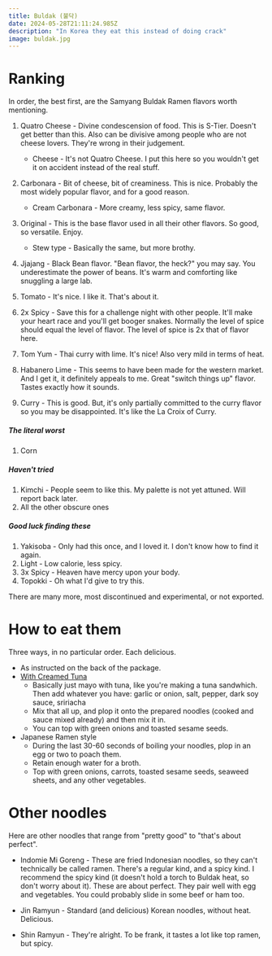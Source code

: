 ```yaml
---
title: Buldak (불닥)
date: 2024-05-28T21:11:24.985Z
description: "In Korea they eat this instead of doing crack"
image: buldak.jpg
---
```


# Ranking

In order, the best first, are the Samyang Buldak Ramen flavors worth mentioning.

1. Quatro Cheese - Divine condescension of food. This is S-Tier. Doesn't get better than this. Also can be divisive among people who are not cheese lovers. They're wrong in their judgement.

   - Cheese - It's not Quatro Cheese. I put this here so you wouldn't get it on accident instead of the real stuff.

2. Carbonara - Bit of cheese, bit of creaminess. This is nice. Probably the most widely popular flavor, and for a good reason.

   - Cream Carbonara - More creamy, less spicy, same flavor.

3. Original - This is the base flavor used in all their other flavors. So good, so versatile. Enjoy.

   - Stew type - Basically the same, but more brothy.

4. Jjajang - Black Bean flavor. "Bean flavor, the heck?" you may say. You underestimate the power of beans. It's warm and comforting like snuggling a large lab.

5. Tomato - It's nice. I like it. That's about it.

6. 2x Spicy - Save this for a challenge night with other people. It'll make your heart race and you'll get booger snakes. Normally the level of spice should equal the level of flavor. The level of spice is 2x that of flavor here.

7. Tom Yum - Thai curry with lime. It's nice! Also very mild in terms of heat.

8. Habanero Lime - This seems to have been made for the western market. And I get it, it definitely appeals to me. Great "switch things up" flavor. Tastes exactly how it sounds.

9. Curry - This is good. But, it's only partially committed to the curry flavor so you may be disappointed. It's like the La Croix of Curry.

##### The literal worst

1. Corn

##### Haven't tried

1. Kimchi - People seem to like this. My palette is not yet attuned. Will report back later.
2. All the other obscure ones

##### Good luck finding these

1. Yakisoba - Only had this once, and I loved it. I don't know how to find it again.
2. Light - Low calorie, less spicy.
3. 3x Spicy - Heaven have mercy upon your body.
4. Topokki - Oh what I'd give to try this.

There are many more, most discontinued and experimental, or not exported.

# How to eat them

Three ways, in no particular order. Each delicious.

- As instructed on the back of the package.
- [With Creamed Tuna](https://aaronandclaire.com/korean-spicy-fire-noodles/)
  - Basically just mayo with tuna, like you're making a tuna sandwhich. Then add whatever you have: garlic or onion, salt, pepper, dark soy sauce, sririacha
  - Mix that all up, and plop it onto the prepared noodles (cooked and sauce mixed already) and then mix it in.
  - You can top with green onions and toasted sesame seeds.
- Japanese Ramen style
  - During the last 30-60 seconds of boiling your noodles, plop in an egg or two to poach them.
  - Retain enough water for a broth.
  - Top with green onions, carrots, toasted sesame seeds, seaweed sheets, and any other vegetables.

# Other noodles

Here are other noodles that range from "pretty good" to "that's about perfect".

- Indomie Mi Goreng - These are fried Indonesian noodles, so they can't technically be called ramen. There's a regular kind, and a spicy kind. I recommend the spicy kind (it doesn't hold a torch to Buldak heat, so don't worry about it). These are about perfect. They pair well with egg and vegetables. You could probably slide in some beef or ham too.

- Jin Ramyun - Standard (and delicious) Korean noodles, without heat. Delicious.

- Shin Ramyun - They're alright. To be frank, it tastes a lot like top ramen, but spicy.
